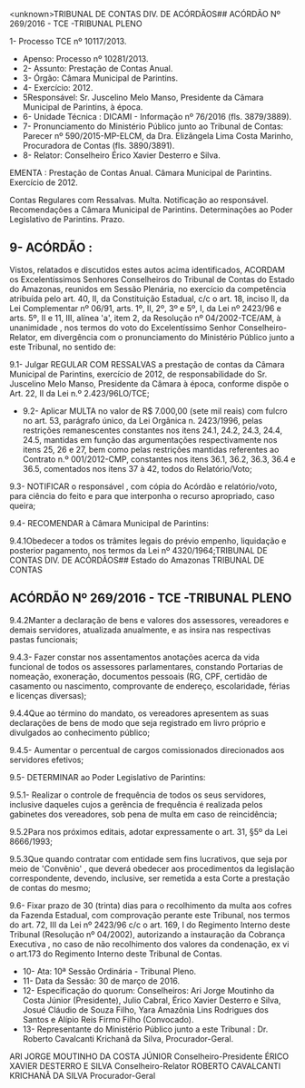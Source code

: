 &lt;unknown&gt;TRIBUNAL DE CONTAS DIV. DE ACÓRDÃOS## ACÓRDÃO Nº 269/2016 - TCE -TRIBUNAL PLENO

1- Processo TCE nº 10117/2013.

- Apenso: Processo nº 10281/2013.
- 2- Assunto: Prestação de Contas Anual.
- 3- Órgão: Câmara Municipal de Parintins.
- 4- Exercício: 2012.
- 5Responsável: Sr. Juscelino Melo  Manso,  Presidente  da  Câmara  Municipal  de Parintins, à época.
- 6- Unidade Técnica : DICAMI - Informação nº 76/2016 (fls. 3879/3889).
- 7-  Pronunciamento  do Ministério Público  junto  ao Tribunal  de Contas: Parecer  nº 590/2015-MP-ELCM,  da  Dra.  Elizângela  Lima  Costa  Marinho,  Procuradora  de  Contas (fls. 3890/3891).
- 8- Relator: Conselheiro Érico Xavier Desterro e Silva.

EMENTA : Prestação  de  Contas  Anual.  Câmara Municipal de Parintins. Exercício de 2012.

Contas Regulares com Ressalvas. Multa. Notificação ao responsável. Recomendações  a Câmara Municipal de Parintins. Determinações ao Poder Legislativo de Parintins. Prazo.

## 9- ACÓRDÃO :

Vistos, relatados e discutidos estes autos acima identificados, ACORDAM os Excelentíssimos Senhores Conselheiros do Tribunal de Contas do Estado do Amazonas, reunidos em Sessão Plenária, no exercício da competência atribuída pelo art. 40,  II, da Constituição Estadual, c/c o art. 18, inciso II, da Lei Complementar nº 06/91, arts. 1º, II, 2º, 3º e 5º,  I,  da  Lei  nº  2423/96 e arts. 5º,  II e 11,  III, alínea 'a',  item 2, da Resolução nº 04/2002-TCE/AM, à  unanimidade , nos  termos  do  voto  do  Excelentíssimo  Senhor Conselheiro-Relator, em divergência com o pronunciamento do Ministério Público junto a este Tribunal, no sentido de:

9.1- Julgar REGULAR COM RESSALVAS a prestação de contas da Câmara Municipal  de  Parintins,  exercício  de  2012,  de  responsabilidade  do  Sr. Juscelino  Melo Manso, Presidente da Câmara à época, conforme dispõe o Art. 22, II da Lei n.º 2.423/96LO/TCE;

- 9.2- Aplicar MULTA no valor de R$ 7.000,00 (sete mil reais) com fulcro no art. 53,  parágrafo  único,  da  Lei  Orgânica  n.  2423/1996,  pelas  restrições  remanescentes constantes nos itens 24.1, 24.2, 24.3, 24.4, 24.5, mantidas em função das argumentações respectivamente nos itens 25, 26 e 27, bem como pelas restrições mantidas referentes ao Contrato n.º 001/2012-CMP,  constantes  nos  itens  36.1,  36.2, 36.3, 36.4 e 36.5, comentados nos itens 37 à 42, todos do Relatório/Voto;

9.3- NOTIFICAR o responsável , com cópia do Acórdão e relatório/voto, para ciência do feito e para que interponha o recurso apropriado, caso queira;

9.4- RECOMENDAR à Câmara Municipal de Parintins:

9.4.1Obedecer a todos os trâmites legais do prévio empenho, liquidação e posterior pagamento, nos termos da Lei nº 4320/1964;TRIBUNAL DE CONTAS DIV. DE ACÓRDÃOS## Estado do Amazonas TRIBUNAL DE CONTAS

## ACÓRDÃO Nº 269/2016 - TCE -TRIBUNAL PLENO

9.4.2Manter a declaração de bens e valores dos assessores, vereadores  e  demais  servidores,  atualizada  anualmente,  e  as  insira  nas  respectivas pastas funcionais;

9.4.3-  Fazer constar  nos  assentamentos  anotações  acerca  da  vida funcional  de  todos  os  assessores  parlamentares,  constando  Portarias  de  nomeação, exoneração,  documentos  pessoais  (RG,  CPF,  certidão  de  casamento  ou  nascimento, comprovante de endereço, escolaridade, férias e licenças diversas);

9.4.4Que ao término do mandato, os vereadores apresentem as suas declarações  de  bens  de  modo  que  seja  registrado  em  livro  próprio  e  divulgados  ao conhecimento público;

9.4.5-  Aumentar o  percentual  de  cargos  comissionados  direcionados aos servidores efetivos;

9.5- DETERMINAR ao Poder Legislativo de Parintins:

9.5.1-  Realizar o  controle  de  frequência  de  todos  os seus  servidores, inclusive  daqueles  cujos  a  gerência  de  frequência  é  realizada  pelos  gabinetes  dos vereadores, sob pena de multa em caso de reincidência;

9.5.2Para nos próximos editais, adotar expressamente o art. 31, §5º da Lei 8666/1993;

9.5.3Que quando contratar com entidade sem fins lucrativos, que seja por  meio  de 'Convênio' , que  deverá  obedecer  aos  procedimentos  da  legislação correspondente, devendo, inclusive, ser remetida a esta Corte a prestação de contas do mesmo;

9.6- Fixar prazo de 30 (trinta) dias para o recolhimento da multa aos cofres da Fazenda Estadual, com comprovação perante este Tribunal, nos termos do art. 72, III da Lei  nº  2423/96  c/c  o  art.  169,  I  do  Regimento  Interno  deste  Tribunal  (Resolução  nº 04/2002), autorizando a instauração da Cobrança  Executiva , no caso de não recolhimento  dos  valores  da  condenação,  ex  vi  o  art.173  do  Regimento  Interno  deste Tribunal de Contas.

- 10- Ata: 10ª Sessão Ordinária - Tribunal Pleno.
- 11- Data da Sessão: 30 de março de 2016.
- 12-  Especificação  do  quorum: Conselheiros:  Ari  Jorge  Moutinho  da  Costa  Júnior (Presidente), Julio Cabral, Érico Xavier Desterro e Silva, Josué Cláudio de Souza Filho, Yara Amazônia Lins Rodrigues dos Santos e Alípio Reis Firmo Filho (Convocado).
- 13- Representante do Ministério Público junto a este Tribunal : Dr. Roberto Cavalcanti Krichanã da Silva, Procurador-Geral.

ARI JORGE MOUTINHO DA COSTA JÚNIOR Conselheiro-Presidente ÉRICO XAVIER DESTERRO E SILVA Conselheiro-Relator ROBERTO CAVALCANTI KRICHANÃ DA SILVA Procurador-Geral